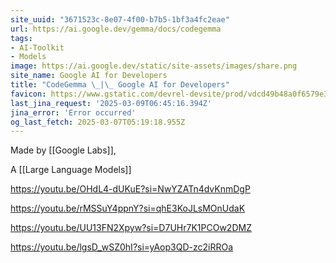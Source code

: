 ```yaml
---
site_uuid: "3671523c-8e07-4f00-b7b5-1bf3a4fc2eae"
url: https://ai.google.dev/gemma/docs/codegemma
tags:
- AI-Toolkit
- Models
image: https://ai.google.dev/static/site-assets/images/share.png
site_name: Google AI for Developers
title: "CodeGemma \_|\_ Google AI for Developers"
favicon: https://www.gstatic.com/devrel-devsite/prod/vdcd49b48a0f6579e36a0f52b513a1840db67522fa48e80a57742b4388044a7e9/googledevai/images/favicon-new.png
last_jina_request: '2025-03-09T06:45:16.394Z'
jina_error: 'Error occurred'
og_last_fetch: 2025-03-07T05:19:18.955Z
---
```


Made by [[Google Labs]], 

A [[Large Language Models]] 

https://youtu.be/OHdL4-dUKuE?si=NwYZATn4dvKnmDgP

https://youtu.be/rMSSuY4ppnY?si=qhE3KoJLsMOnUdaK

https://youtu.be/UU13FN2Xpyw?si=D7UHr7K1PCOw2DMZ

https://youtu.be/lgsD_wSZ0hI?si=yAop3QD-zc2iRROa